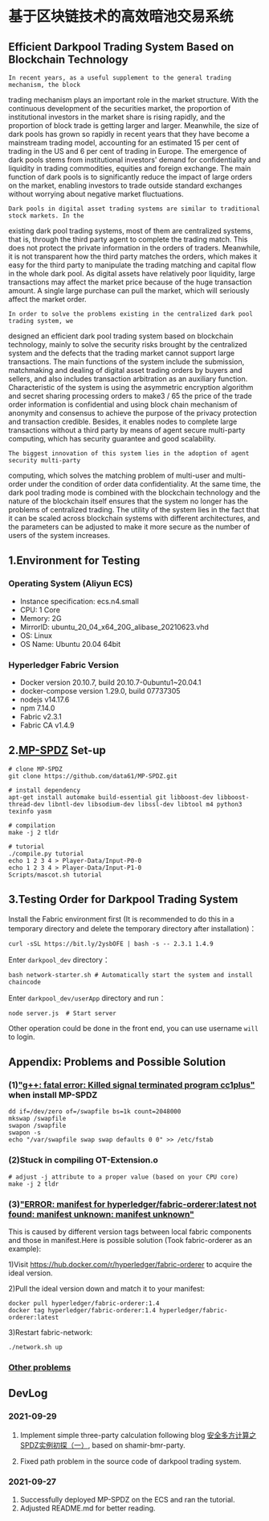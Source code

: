 # 基于区块链技术的高效暗池交易系统

## Efficient Darkpool Trading System Based on Blockchain Technology

    In recent years, as a useful supplement to the general trading mechanism, the block
trading mechanism plays an important role in the market structure. With the continuous
development of the securities market, the proportion of institutional investors in the market
share is rising rapidly, and the proportion of block trade is getting larger and larger.
Meanwhile, the size of dark pools has grown so rapidly in recent years that they have become
a mainstream trading model, accounting for an estimated 15 per cent of trading in the US
and 6 per cent of trading in Europe. The emergence of dark pools stems from institutional
investors' demand for confidentiality and liquidity in trading commodities, equities and
foreign exchange. The main function of dark pools is to significantly reduce the impact of
large orders on the market, enabling investors to trade outside standard exchanges without
worrying about negative market fluctuations.

    Dark pools in digital asset trading systems are similar to traditional stock markets. In the
existing dark pool trading systems, most of them are centralized systems, that is, through the
third party agent to complete the trading match. This does not protect the private information
in the orders of traders. Meanwhile, it is not transparent how the third party matches the
orders, which makes it easy for the third party to manipulate the trading matching and capital
flow in the whole dark pool. As digital assets have relatively poor liquidity, large transactions
may affect the market price because of the huge transaction amount. A single large purchase
can pull the market, which will seriously affect the market order.

    In order to solve the problems existing in the centralized dark pool trading system, we
designed an efficient dark pool trading system based on blockchain technology, mainly to
solve the security risks brought by the centralized system and the defects that the trading
market cannot support large transactions. The main functions of the system include the
submission, matchmaking and dealing of digital asset trading orders by buyers and sellers,
and also includes transaction arbitration as an auxiliary function. Characteristic of the system
is using the asymmetric encryption algorithm and secret sharing processing orders to make3 / 65
the price of the trade order information is confidential and using block chain mechanism of
anonymity and consensus to achieve the purpose of the privacy protection and transaction
credible. Besides, it enables nodes to complete large transactions without a third party by
means of agent secure multi-party computing, which has security guarantee and good
scalability.

    The biggest innovation of this system lies in the adoption of agent security multi-party
computing, which solves the matching problem of multi-user and multi-order under the
condition of order data confidentiality. At the same time, the dark pool trading mode is
combined with the blockchain technology and the nature of the blockchain itself ensures that
the system no longer has the problems of centralized trading. The utility of the system lies in
the fact that it can be scaled across blockchain systems with different architectures, and the
parameters can be adjusted to make it more secure as the number of users of the system
increases.

## 1.Environment for Testing

### Operating System (Aliyun ECS)

+ Instance specification: ecs.n4.small
+ CPU: 1 Core
+ Memory: 2G
+ MirrorID: ubuntu_20_04_x64_20G_alibase_20210623.vhd
+ OS: Linux
+ OS Name: Ubuntu 20.04 64bit

### Hyperledger Fabric Version

+ Docker version 20.10.7, build 20.10.7-0ubuntu1~20.04.1
+ docker-compose version 1.29.0, build 07737305
+ nodejs v14.17.6
+ npm 7.14.0
+ Fabric v2.3.1
+ Fabric CA v1.4.9

## 2.[MP-SPDZ](https://github.com/data61/MP-SPDZ) Set-up

```shell
# clone MP-SPDZ
git clone https://github.com/data61/MP-SPDZ.git

# install dependency
apt-get install automake build-essential git libboost-dev libboost-thread-dev libntl-dev libsodium-dev libssl-dev libtool m4 python3 texinfo yasm

# compilation
make -j 2 tldr 

# tutorial
./compile.py tutorial
echo 1 2 3 4 > Player-Data/Input-P0-0
echo 1 2 3 4 > Player-Data/Input-P1-0
Scripts/mascot.sh tutorial
```

## 3.Testing Order for Darkpool Trading System

Install the Fabric environment first (It is recommended to do this in a temporary directory and delete the temporary directory after installation)：

```shell
curl -sSL https://bit.ly/2ysbOFE | bash -s -- 2.3.1 1.4.9
```

Enter `darkpool_dev` directory：

```shell
bash network-starter.sh # Automatically start the system and install chaincode
```

Enter `darkpool_dev/userApp` directory and run：

```shell
node server.js  # Start server
```

Other operation could be done in the front end, you can use username `will` to login.





## Appendix: Problems and Possible Solution

### (1)["g++: fatal error: Killed signal terminated program cc1plus"](https://www.lxx1.com/3886) when install MP-SPDZ

```shell
dd if=/dev/zero of=/swapfile bs=1k count=2048000
mkswap /swapfile
swapon /swapfile   
swapon -s  
echo "/var/swapfile swap swap defaults 0 0" >> /etc/fstab
```

### (2)Stuck in compiling OT-Extension.o

```shell
# adjust -j attribute to a proper value (based on your CPU core)
make -j 2 tldr
```

### (3)["ERROR: manifest for hyperledger/fabric-orderer:latest not found: manifest unknown: manifest unknown"](https://blog.csdn.net/u010289909/article/details/115329957)

This is caused by different version tags between local fabric components and those in manifest.Here is possible solution (Took fabric-orderer as an example):

1)Visit https://hub.docker.com/r/hyperledger/fabric-orderer to acquire the ideal version.

2)Pull the ideal version down and match it to your manifest:

```shell
docker pull hyperledger/fabric-orderer:1.4
docker tag hyperledger/fabric-orderer:1.4 hyperledger/fabric-orderer:latest
```

3)Restart fabric-network:

```shell
./network.sh up
```

### [Other problems](https://blog.csdn.net/shengsikandan/article/details/116654618)





## DevLog

### 2021-09-29

1. Implement simple three-party calculation following blog [安全多方计算之SPDZ实例初探（一）](https://blog.csdn.net/shengsikandan/article/details/115912186), based on shamir-bmr-party.

2. Fixed path problem in the source code of darkpool trading system.

### 2021-09-27

1. Successfully deployed MP-SPDZ on the ECS and ran the tutorial.
2. Adjusted README.md for better reading.